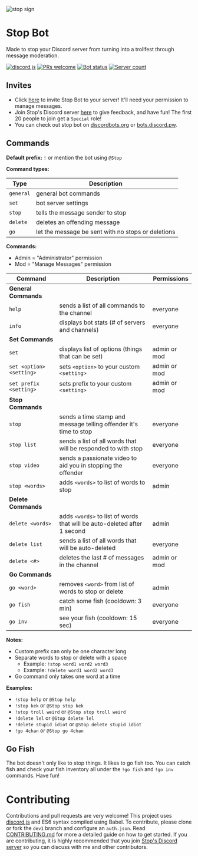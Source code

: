![stop sign](https://raw.githubusercontent.com/brendacs/stop-bot/master/images/stop-banner-center.png)

# Stop Bot

Made to stop your Discord server from turning into a trollfest through message moderation.

[![discord.js](https://img.shields.io/badge/discord-js-blue.svg)](https://github.com/hydrabolt/discord.js/)
[![PRs welcome](https://img.shields.io/badge/pull%20requests-yes-brightgreen.svg)](https://github.com/brendacs/stop-bot/pulls)
[![Bot status](https://discordbots.org/api/widget/status/340404757648769025.svg)](https://discordbots.org/bot/340404757648769025)
[![Server count](https://discordbots.org/api/widget/servers/340404757648769025.svg)](https://discordbots.org/bot/340404757648769025)

## Invites

* Click [here](https://discordapp.com/oauth2/authorize?&client_id=340404757648769025&scope=bot&permissions=75776) to invite Stop Bot to your server! It'll need your permission to manage messages.
* Join Stop's Discord server [here](https://discord.gg/HwkMkKh) to give feedback, and have fun! The first 20 people to join get a `Special` role!
* You can check out stop bot on [discordbots.org](https://discordbots.org/bot/340404757648769025) or [bots.discord.pw](https://bots.discord.pw/bots/340404757648769025).

## Commands

**Default prefix:** `!` or mention the bot using `@Stop`

**Command types:**

|Type|Description|
|---|---|
|`general`|general bot commands|
|`set`|bot server settings|
|`stop`|tells the message sender to stop|
|`delete`|deletes an offending message|
|`go`|let the message be sent with no stops or deletions|

**Commands:**

* Admin = "Administrator" permission
* Mod = "Manage Messages" permission

|Command|Description|Permissions|
|---|---|--|
|**General Commands**|||
|`help`|sends a list of all commands to the channel|everyone|
|`info`|displays bot stats (# of servers and channels)|everyone|
|**Set Commands**|||
|`set`|displays list of options (things that can be set)|admin or mod|
|`set <option> <setting>`|sets `<option>` to your custom `<setting>`|admin or mod|
|`set prefix <setting>`|sets prefix to your custom `<setting>`|admin or mod|
|**Stop Commands**|||
|`stop`|sends a time stamp and message telling offender it's time to stop|everyone|
|`stop list`|sends a list of all words that will be responded to with stop|everyone|
|`stop video`|sends a passionate video to aid you in stopping the offender|everyone|
|`stop <words>`|adds `<words>` to list of words to stop|admin|
|**Delete Commands**|||
|`delete <words>`|adds `<words>` to list of words that will be auto-deleted after 1 second|admin|
|`delete list`|sends a list of all words that will be auto-deleted|everyone|
|`delete <#>`|deletes the last # of messages in the channel|admin or mod|
|**Go Commands**|||
|`go <word>`|removes `<word>` from list of words to stop or delete|admin|
|`go fish`|catch some fish (cooldown: 3 min)|everyone|
|`go inv`|see your fish (cooldown: 15 sec)|everyone|

**Notes:**

* Custom prefix can only be one character long
* Separate words to stop or delete with a space
  * Example: `!stop word1 word2 word3`
  * Example: `!delete word1 word2 word3`
* Go command only takes one word at a time

**Examples:**

* `!stop help` or `@Stop help`
* `!stop kek` or `@Stop stop kek`
* `!stop troll weird` or `@Stop stop troll weird`
* `!delete lel` or `@Stop delete lel`
* `!delete stupid idiot` or `@Stop delete stupid idiot`
* `!go 4chan` or `@Stop go 4chan`

## Go Fish

The bot doesn't only like to stop things. It likes to go fish too. You can catch fish and check your fish inventory all under the `!go fish` and `!go inv` commands. Have fun!

# Contributing

Contributions and pull requests are very welcome! This project uses [discord.js](https://github.com/hydrabolt/discord.js/) and ES6 syntax compiled using Babel. To contribute, please clone or fork the `dev1` branch and configure an `auth.json`. Read [CONTRIBUTING.md](CONTRIBUTING.md) for more a detailed guide on how to get started. If you are contributing, it is highly recommended that you join [Stop's Discord server](https://discord.gg/HwkMkKh) so you can discuss with me and other contributors.
